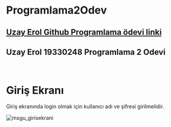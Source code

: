 # Programlama2Odev
<h2><a href="https://github.com/uzay91/Programlama2Odev">Uzay Erol Github Programlama ödevi linki </a></h2> 

<h2>Uzay Erol 19330248 Programlama 2 Odevi</h2>
<br/>
<h1>Giriş Ekranı</h1>
<p>Giriş ekranında login olmak için kullanıcı adı ve şifresi girilmelidir. </p>

![msgu_girisekrani](https://user-images.githubusercontent.com/96951057/149972942-07b53d5d-a6b3-4393-9a0a-270d7ef55580.JPG)
